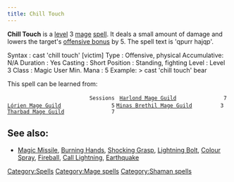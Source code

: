 ```yaml
---
title: Chill Touch
---
```


**Chill Touch** is a [level](level "wikilink") 3 [mage](mage "wikilink")
[spell](spell "wikilink"). It deals a small amount of damage and lowers
the target's [offensive bonus](offensive_bonus "wikilink") by 5. The
spell text is 'qpurr hajqp'.

Syntax : cast 'chill touch' \[victim\] Type : Offensive, physical
Accumulative: N/A Duration : Yes Casting : Short Position : Standing,
fighting Level : Level 3 Class : Magic User Min. Mana : 5 Example: \>
cast 'chill touch' bear

This spell can be learned from:

`                          Sessions `
[`Harlond Mage Guild`](Harlond_Mage_Guild "wikilink")`               7`
[`Lórien Mage Guild`](Lórien_Mage_Guild "wikilink")`                5`
[`Minas Brethil Mage Guild`](Minas_Brethil_Mage_Guild "wikilink")`         3`
[`Tharbad Mage Guild`](Tharbad_Mage_Guild "wikilink")`               7`

## See also:

- [Magic Missile](Magic_Missile "wikilink"), [Burning
  Hands](Burning_Hands "wikilink"), [Shocking
  Grasp](Shocking_Grasp "wikilink"), [Lightning
  Bolt](Lightning_Bolt "wikilink"), [Colour
  Spray](Colour_Spray "wikilink"), [Fireball](Fireball "wikilink"),
  [Call Lightning](Call_Lightning "wikilink"),
  [Earthquake](Earthquake "wikilink")

[Category:Spells](Category:Spells "wikilink") [Category:Mage
spells](Category:Mage_spells "wikilink") [Category:Shaman
spells](Category:Shaman_spells "wikilink")